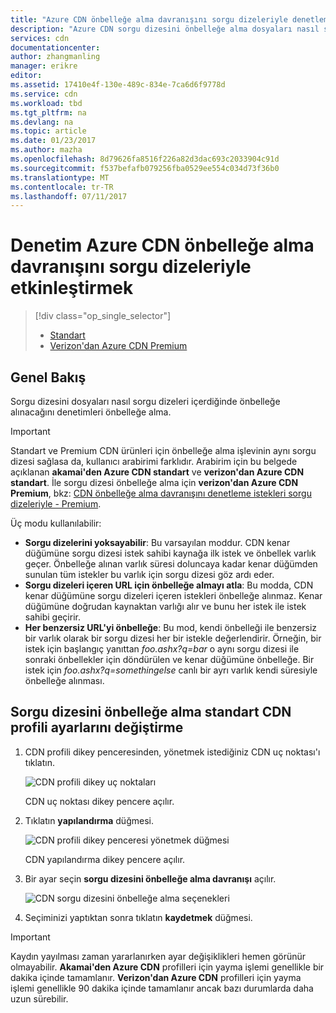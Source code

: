 ```yaml
---
title: "Azure CDN önbelleğe alma davranışını sorgu dizeleriyle denetleme | Microsoft Docs"
description: "Azure CDN sorgu dizesini önbelleğe alma dosyaları nasıl sorgu dizeleri içerdiğinde önbelleğe alınacağını kontrol eder."
services: cdn
documentationcenter: 
author: zhangmanling
manager: erikre
editor: 
ms.assetid: 17410e4f-130e-489c-834e-7ca6d6f9778d
ms.service: cdn
ms.workload: tbd
ms.tgt_pltfrm: na
ms.devlang: na
ms.topic: article
ms.date: 01/23/2017
ms.author: mazha
ms.openlocfilehash: 8d79626fa8516f226a82d3dac693c2033904c91d
ms.sourcegitcommit: f537befafb079256fba0529ee554c034d73f36b0
ms.translationtype: MT
ms.contentlocale: tr-TR
ms.lasthandoff: 07/11/2017
---
```

# <a name="control-azure-cdn-caching-behavior-with-query-strings"></a>Denetim Azure CDN önbelleğe alma davranışını sorgu dizeleriyle etkinleştirmek
> [!div class="op_single_selector"]
> * [Standart](cdn-query-string.md)
> * [Verizon'dan Azure CDN Premium](cdn-query-string-premium.md)
> 
> 

## <a name="overview"></a>Genel Bakış
Sorgu dizesini dosyaları nasıl sorgu dizeleri içerdiğinde önbelleğe alınacağını denetimleri önbelleğe alma.

> [!IMPORTANT]
> Standart ve Premium CDN ürünleri için önbelleğe alma işlevinin aynı sorgu dizesi sağlasa da, kullanıcı arabirimi farklıdır.  Arabirim için bu belgede açıklanan **akamai'den Azure CDN standart** ve **verizon'dan Azure CDN standart**.  İle sorgu dizesi önbelleğe alma için **verizon'dan Azure CDN Premium**, bkz: [CDN önbelleğe alma davranışını denetleme istekleri sorgu dizeleriyle - Premium](cdn-query-string-premium.md).
> 
> 

Üç modu kullanılabilir:

* **Sorgu dizelerini yoksayabilir**: Bu varsayılan moddur.  CDN kenar düğümüne sorgu dizesi istek sahibi kaynağa ilk istek ve önbellek varlık geçer.  Önbelleğe alınan varlık süresi doluncaya kadar kenar düğümden sunulan tüm istekler bu varlık için sorgu dizesi göz ardı eder.
* **Sorgu dizeleri içeren URL için önbelleğe almayı atla**: Bu modda, CDN kenar düğümüne sorgu dizeleri içeren istekleri önbelleğe alınmaz.  Kenar düğümüne doğrudan kaynaktan varlığı alır ve bunu her istek ile istek sahibi geçirir.
* **Her benzersiz URL'yi önbelleğe**: Bu mod, kendi önbelleği ile benzersiz bir varlık olarak bir sorgu dizesi her bir istekle değerlendirir.  Örneğin, bir istek için başlangıç yanıttan *foo.ashx?q=bar* o aynı sorgu dizesi ile sonraki önbellekler için döndürülen ve kenar düğümüne önbelleğe.  Bir istek için *foo.ashx?q=somethingelse* canlı bir ayrı varlık kendi süresiyle önbelleğe alınması.

## <a name="changing-query-string-caching-settings-for-standard-cdn-profiles"></a>Sorgu dizesini önbelleğe alma standart CDN profili ayarlarını değiştirme
1. CDN profili dikey penceresinden, yönetmek istediğiniz CDN uç noktası'ı tıklatın.
   
    ![CDN profili dikey uç noktaları](./media/cdn-query-string/cdn-endpoints.png)
   
    CDN uç noktası dikey pencere açılır.
2. Tıklatın **yapılandırma** düğmesi.
   
    ![CDN profili dikey penceresi yönetmek düğmesi](./media/cdn-query-string/cdn-config-btn.png)
   
    CDN yapılandırma dikey pencere açılır.
3. Bir ayar seçin **sorgu dizesini önbelleğe alma davranışı** açılır.
   
    ![CDN sorgu dizesini önbelleğe alma seçenekleri](./media/cdn-query-string/cdn-query-string.png)
4. Seçiminizi yaptıktan sonra tıklatın **kaydetmek** düğmesi.

> [!IMPORTANT]
> Kaydın yayılması zaman yararlanırken ayar değişiklikleri hemen görünür olmayabilir.  <b>Akamai'den Azure CDN</b> profilleri için yayma işlemi genellikle bir dakika içinde tamamlanır.  <b>Verizon'dan Azure CDN</b> profilleri için yayma işlemi genellikle 90 dakika içinde tamamlanır ancak bazı durumlarda daha uzun sürebilir.
> 
> 

